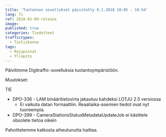 ```yaml
---
title: 'Tuotannon sovellukset päivitetty 9.1.2018 10:05 - 10:54'
lang: fi
ref: 2018-01-09-release
image:
published: true
categories: Tiedotteet
traffictypes:
  - Tieliikenne
tags:
  - Rajapinnat
  - Ylläpito
---
```


Päivitimme Digitraffic-sovelluksia tuotantoympäristöön.

Muutokset:

TIE

- DPO-336 - LAM binääritietovirta jakautuu kahdeksi LOTJU 2.5 versiossa
  - Ei vaikuta datan formaattiin. Reaaliaika-asemien tiedot ovat nyt tuoreempia.
- DPO-399 - CameraStationsStatusMetadataUpdateJob ei käsittele obsolete tietoa
  oikein

Pahoittelemme katkosta aiheutunutta haittaa.
